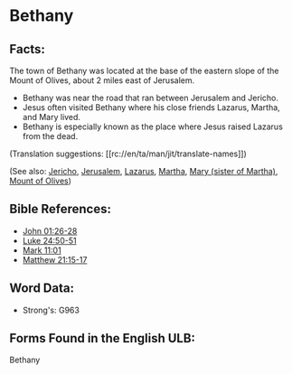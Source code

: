 # Bethany

## Facts:

The town of Bethany was located at the base of the eastern slope of the Mount of Olives, about 2 miles east of Jerusalem.

* Bethany was near the road that ran between Jerusalem and Jericho.
* Jesus often visited Bethany where his close friends Lazarus, Martha, and Mary lived.
* Bethany is especially known as the place where Jesus raised Lazarus from the dead.

(Translation suggestions: [[rc://en/ta/man/jit/translate-names]])

(See also: [Jericho](../names/jericho.md), [Jerusalem](../names/jerusalem.md), [Lazarus](../names/lazarus.md), [Martha](../names/martha.md), [Mary (sister of Martha)](../names/marysisterofmartha.md), [Mount of Olives](../names/mountofolives.md))

## Bible References:

* [John 01:26-28](rc://en/tn/help/jhn/01/26)
* [Luke 24:50-51](rc://en/tn/help/luk/24/50)
* [Mark 11:01](rc://en/tn/help/mrk/11/01)
* [Matthew 21:15-17](rc://en/tn/help/mat/21/15)

## Word Data:

* Strong's: G963

## Forms Found in the English ULB:

Bethany


